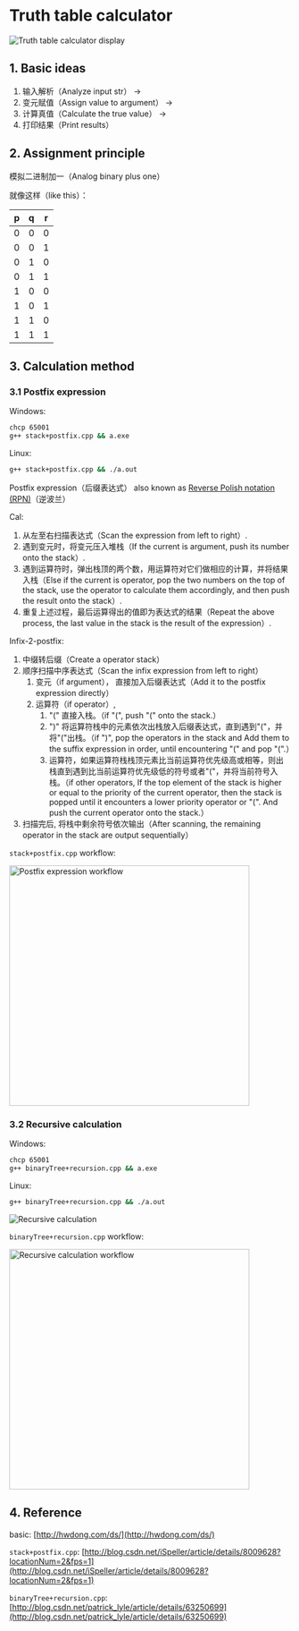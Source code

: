 # Truth table calculator

<img src="./__READMEimages__/display.png" alt="Truth table calculator display">

## 1. Basic ideas

1. 输入解析（Analyze input str） ->
2. 变元赋值（Assign value to argument） ->
3. 计算真值（Calculate the true value） ->
4. 打印结果（Print results）


## 2. Assignment principle

模拟二进制加一（Analog binary plus one）

就像这样（like this）：

| p | q | r |
|---|---|---|
| 0 | 0 | 0 |
| 0 | 0 | 1 |
| 0 | 1 | 0 |
| 0 | 1 | 1 |
| 1 | 0 | 0 |
| 1 | 0 | 1 |
| 1 | 1 | 0 |
| 1 | 1 | 1 |



## 3. Calculation method

### 3.1 Postfix expression

Windows:
```bash
chcp 65001
g++ stack+postfix.cpp && a.exe
```

Linux:
```bash
g++ stack+postfix.cpp && ./a.out
```

Postfix expression（后缀表达式） also known as [Reverse Polish notation (RPN)](https://en.wikipedia.org/wiki/Reverse_Polish_notation)（逆波兰）

Cal:

1. 从左至右扫描表达式（Scan the expression from left to right）.
2. 遇到变元时，将变元压入堆栈（If the current is argument, push its number onto the stack）.
3. 遇到运算符时，弹出栈顶的两个数，用运算符对它们做相应的计算，并将结果入栈（Else if the current is operator, pop the two numbers on the top of the stack, use the operator to calculate them accordingly, and then push the result onto the stack）.
4. 重复上述过程，最后运算得出的值即为表达式的结果（Repeat the above process, the last value in the stack is the result of the expression）.

Infix-2-postfix:

1. 中缀转后缀（Create a operator stack）
2. 顺序扫描中序表达式（Scan the infix expression from left to right）
    1. 变元（if argument）， 直接加入后缀表达式（Add it to the postfix expression directly）
    2. 运算符（if operator）,
        1. "(" 直接入栈。（if "(", push "(" onto the stack.）
        2. ")" 将运算符栈中的元素依次出栈放入后缀表达式，直到遇到"("，并将"("出栈。（if ")", pop the operators in the stack and Add them to the suffix expression in order, until encountering "(" and pop "(".）
        3. 运算符，如果运算符栈栈顶元素比当前运算符优先级高或相等，则出栈直到遇到比当前运算符优先级低的符号或者"("，并将当前符号入栈。（if other operators, If the top element of the stack is higher or equal to the priority of the current operator, then the stack is popped until it encounters a lower priority operator or "(". And push the current operator onto the stack.）
3. 扫描完后, 将栈中剩余符号依次输出（After scanning, the remaining operator in the stack are output sequentially）

`stack+postfix.cpp` workflow:

<img src="./__READMEimages__/postfix_exp.jpg" alt="Postfix expression workflow" width="430">


### 3.2 Recursive calculation

Windows:
```bash
chcp 65001
g++ binaryTree+recursion.cpp && a.exe
```

Linux:
```bash
g++ binaryTree+recursion.cpp && ./a.out
```

<img src="./__READMEimages__/RecursiveCal.jpg" alt="Recursive calculation">

`binaryTree+recursion.cpp` workflow:

<img src="./__READMEimages__/recursive_cal_w.jpg" alt="Recursive calculation workflow" width="430">


## 4. Reference

basic: [http://hwdong.com/ds/](http://hwdong.com/ds/)

`stack+postfix.cpp`: [http://blog.csdn.net/iSpeller/article/details/8009628?locationNum=2&fps=1](http://blog.csdn.net/iSpeller/article/details/8009628?locationNum=2&fps=1)

`binaryTree+recursion.cpp`: [http://blog.csdn.net/patrick_lyle/article/details/63250699](http://blog.csdn.net/patrick_lyle/article/details/63250699)